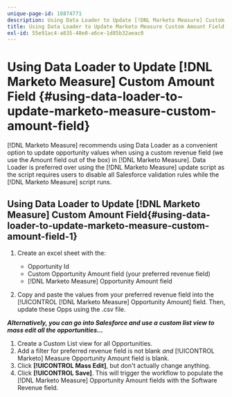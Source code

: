 ```yaml
---
unique-page-id: 18874771
description: Using Data Loader to Update [!DNL Marketo Measure] Custom Amount Field - [!DNL Marketo Measure] - Product Documentation
title: Using Data Loader to Update Marketo Measure Custom Amount Field
exl-id: 55e91ac4-a835-48e0-a6ce-1d85b32aeac0
---
```

# Using Data Loader to Update [!DNL Marketo Measure] Custom Amount Field {#using-data-loader-to-update-marketo-measure-custom-amount-field}

[!DNL Marketo Measure] recommends using Data Loader as a convenient option to update opportunity values when using a custom revenue field (we use the Amount field out of the box) in [!DNL Marketo Measure]. Data Loader is preferred over using the [!DNL Marketo Measure] update script as the script requires users to disable all Salesforce validation rules while the [!DNL Marketo Measure] script runs.

## Using Data Loader to Update [!DNL Marketo Measure] Custom Amount Field{#using-data-loader-to-update-marketo-measure-custom-amount-field-1}

1. Create an excel sheet with the:

   * Opportunity Id
   * Custom Opportunity Amount field (your preferred revenue field)
   * [!DNL Marketo Measure] Opportunity Amount field

1. Copy and paste the values from your preferred revenue field into the [!UICONTROL [!DNL Marketo Measure] Opportunity Amount] field. Then, update these Opps using the .csv file.

**_Alternatively, you can go into Salesforce and use a custom list view to mass edit all the opportunities..._**

1. Create a Custom List view for all Opportunities.
1. Add a filter for preferred revenue field is not blank _and_ [!UICONTROL Marketo] Measure Opportunity Amount field is blank.
1. Click **[!UICONTROL Mass Edit]**, but don't actually change anything.
1. Click **[!UICONTROL Save]**. This will trigger the workflow to populate the [!DNL Marketo Measure] Opportunity Amount fields with the Software Revenue field.
